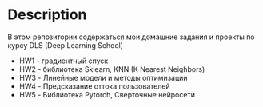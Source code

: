 # Description

В этом репозитории содержаться мои домашние задания и проекты по курсу DLS (Deep Learning School)

- HW1 - градиентный спуск
- HW2 - библиотека Sklearn, KNN (K Nearest Neighbors)
- HW3 - Линейные модели и методы оптимизации
- HW4 - Предсказание оттока пользователей
- HW5 - Библиотека Pytorch, Сверточные нейросети
